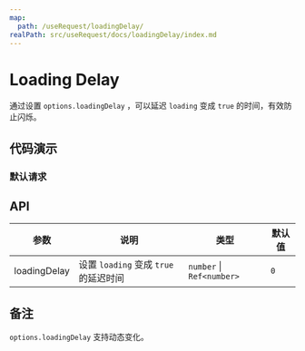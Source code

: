 ```yaml
---
map:
  path: /useRequest/loadingDelay/
realPath: src/useRequest/docs/loadingDelay/index.md
---
```


# Loading Delay

通过设置 `options.loadingDelay` ，可以延迟 `loading` 变成 `true` 的时间，有效防止闪烁。

## 代码演示

### 默认请求

<demo src="./demo/demo.vue"
  language="vue"
  title=""
  desc="防止闪烁">
</demo>

## API

| 参数         | 说明                                  | 类型     | 默认值 |
| ------------ | ------------------------------------- | -------- | ------ |
| loadingDelay | 设置 `loading` 变成 `true` 的延迟时间 | `number` \| `Ref<number>` | `0`    |

## 备注

`options.loadingDelay` 支持动态变化。
